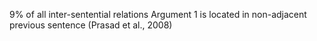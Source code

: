 9% of all inter-sentential relations Argument 1 is located in non-adjacent previous sentence (Prasad et al., 2008)

